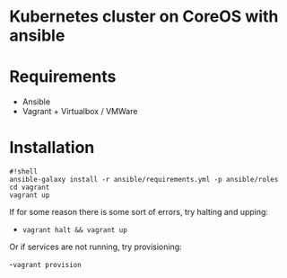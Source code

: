 # Kubernetes cluster on CoreOS with ansible

# Requirements
- Ansible
- Vagrant + Virtualbox / VMWare

# Installation
```
#!shell
ansible-galaxy install -r ansible/requirements.yml -p ansible/roles
cd vagrant
vagrant up
```

If for some reason there is some sort of errors, try halting and upping:

- ```vagrant halt && vagrant up```

Or if services are not running, try provisioning:

-```vagrant provision```

